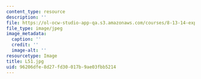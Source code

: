 ```yaml
---
content_type: resource
description: ''
file: https://ol-ocw-studio-app-qa.s3.amazonaws.com/courses/8-13-14-experimental-physics-i-ii-junior-lab-fall-2016-spring-2017/96206dfe8d27fd30017b9ae03fbb5214_L51.jpg
file_type: image/jpeg
image_metadata:
  caption: ''
  credit: ''
  image-alt: ''
resourcetype: Image
title: L51.jpg
uid: 96206dfe-8d27-fd30-017b-9ae03fbb5214
---
```

